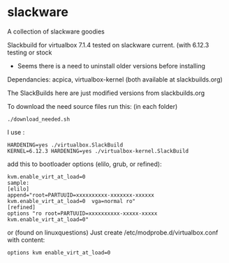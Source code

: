 # slackware
A collection of slackware goodies

Slackbuild for virtualbox 7.1.4
tested on slackware current. (with 6.12.3 testing or stock
 - Seems there is a need to uninstall older versions before installing


Dependancies:  acpica, virtualbox-kernel
(both available at slackbuilds.org)
 

The SlackBuilds here are just modified versions from slackbuilds.org

To download the need source files run this: (in each folder)

```
./download_needed.sh
```

I use :
```
HARDENING=yes ./virtualbox.SlackBuild
KERNEL=6.12.3 HARDENING=yes ./virtualbox-kernel.SlackBuild
```

add this to bootloader options (elilo, grub, or refined):
```
kvm.enable_virt_at_load=0
sample:
[elilo]
append="root=PARTUUID=xxxxxxxxxx-xxxxxxx-xxxxxx kvm.enable_virt_at_load=0  vga=normal ro"
[refined]
options "ro root=PARTUUID=xxxxxxxxxx-xxxxx-xxxxx kvm.enable_virt_at_load=0"

```
or  (found on linuxquestions)
Just create /etc/modprobe.d/virtualbox.conf with content:
```
options kvm enable_virt_at_load=0
```
